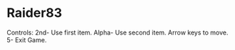 # Raider83

Controls:
2nd- Use first item.
Alpha- Use second item.
Arrow keys to move.
5- Exit Game.
